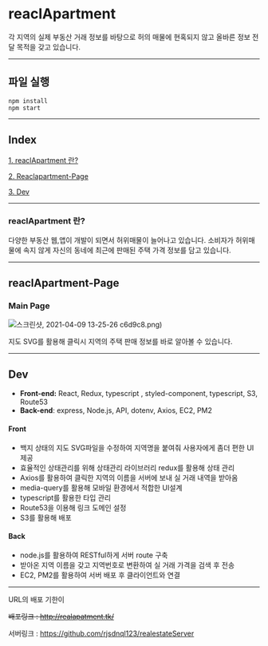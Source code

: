 # reaclApartment 

각 지역의 실제 부동산 거래 정보를 바탕으로 허의 매물에 현혹되지 않고 올바른 정보 전달 목적을 갖고 있습니다.

---

## 파일 실행

```
npm install
npm start
```

---
## Index

[1. reaclApartment 란?](#reaclapartment-란)

[2. Reaclapartment-Page](#reaclapartment-page)

[3. Dev](#dev)

---

### reaclApartment 란?

다양한 부동산 웹,앱이 개발이 되면서 허위매물이 늘어나고 있습니다. 소비자가 허위매물에 속지 않게 자신의 동네에 최근에 판매된 주택 가격 정보를 담고 있습니다.

---

## reaclApartment-Page 

### Main Page

![스크린샷, 2021-04-09 13-25-26](https://user-images.githubusercontent.com/61114705/114129097-d8d52e00-9938-11eb-949e-fcfaf75e01d4.png)
c6d9c8.png)

지도 SVG를 활용해 클릭시 지역의 주택 판매 정보를 바로 알아볼 수 있습니다.

---

## Dev


- **Front-end:** React, Redux, typescript , styled-component, typescript, S3, Route53
- **Back-end**: express, Node.js, API, dotenv, Axios, EC2, PM2

#### Front
- 백지 상태의 지도 SVG파일을 수정하여 지역명을 붙여줘 사용자에게 좀더 편한 UI제공
- 효율적인 상태관리를 위해 상태관리 라이브러리 redux를 활용해 상태 관리
- Axios를 활용하여 클릭한 지역의 이름을 서버에 보내 실 거래 내역을 받아옴
- media-query를 활용해 모바일 환경에서 적합한 UI설계
- typescript를 활용한 타입 관리
- Route53을 이용해 링크 도메인 설정
- S3를 활용해 배포

#### Back
- node.js를 활용하여 RESTful하게 서버 route 구축
- 받아온 지역 이름을 갖고 지역번호로 변환하여 실 거래 가격을 검색 후 전송
- EC2, PM2를 활용하여 서버 배포 후 클라이언트와 연결

---

URL의 배포 기한이 

~~배포링크 : http://realapatment.tk/~~

서버링크 : https://github.com/rjsdnql123/realestateServer

